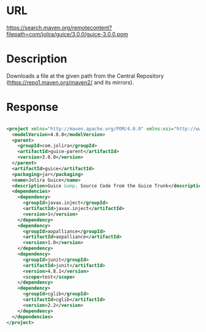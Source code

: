 # URL
https://search.maven.org/remotecontent?filepath=com/jolira/guice/3.0.0/guice-3.0.0.pom

# Description
Downloads a file at the given path from the Central Repository (https://repo1.maven.org/maven2/ and its mirrors).

# Response 
```xml

<project xmlns="http://maven.apache.org/POM/4.0.0" xmlns:xsi="http://www.w3.org/2001/XMLSchema-instance" xsi:schemaLocation="http://maven.apache.org/POM/4.0.0 http://maven.apache.org/maven-v4_0_0.xsd">
  <modelVersion>4.0.0</modelVersion>
  <parent>
    <groupId>com.jolira</groupId>
    <artifactId>guice-parent</artifactId>
    <version>3.0.0</version>
  </parent>
  <artifactId>guice</artifactId>
  <packaging>jar</packaging>
  <name>Jolira Guice</name>
  <description>Guice &amp; Source Code from the Guice Trunk</description>
  <dependencies>
    <dependency>
      <groupId>javax.inject</groupId>
      <artifactId>javax.inject</artifactId>
      <version>1</version>
    </dependency>
    <dependency>
      <groupId>aopalliance</groupId>
      <artifactId>aopalliance</artifactId>
      <version>1.0</version>
    </dependency>
    <dependency>
      <groupId>junit</groupId>
      <artifactId>junit</artifactId>
      <version>4.8.1</version>
      <scope>test</scope>
    </dependency>
    <dependency>
      <groupId>cglib</groupId>
      <artifactId>cglib</artifactId>
      <version>2.2</version>
    </dependency>
  </dependencies>
</project>
```



